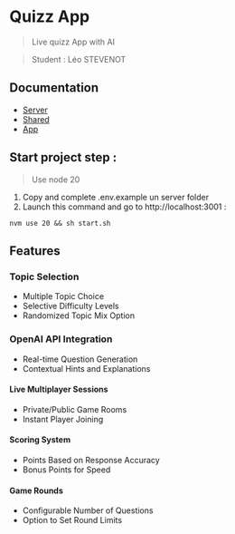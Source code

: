 # Quizz App
> Live quizz App with AI

> Student : Léo STEVENOT

## Documentation
- [Server](server/readme.md)
- [Shared](shared/readme.md)
- [App](app/readme.md)

## Start project step : 
> Use node 20
1) Copy and complete .env.example un server folder
2) Launch this command and go to http://localhost:3001 : 
```shell
nvm use 20 && sh start.sh
```

## Features
### Topic Selection
- Multiple Topic Choice
- Selective Difficulty Levels
- Randomized Topic Mix Option

### OpenAI API Integration
- Real-time Question Generation
- Contextual Hints and Explanations

#### Live Multiplayer Sessions
- Private/Public Game Rooms
- Instant Player Joining

#### Scoring System
- Points Based on Response Accuracy
- Bonus Points for Speed

#### Game Rounds
- Configurable Number of Questions
- Option to Set Round Limits